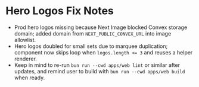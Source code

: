 # Hero Logos Fix Notes

- Prod hero logos missing because Next Image blocked Convex storage domain; added domain from `NEXT_PUBLIC_CONVEX_URL` into image allowlist.
- Hero logos doubled for small sets due to marquee duplication; component now skips loop when `logos.length <= 3` and reuses a helper renderer.
- Keep in mind to re-run `bun run --cwd apps/web lint` or similar after updates, and remind user to build with `bun run --cwd apps/web build` when ready.
